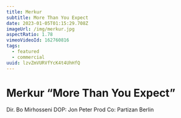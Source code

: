 ```yaml
---
title: Merkur
subtitle: More Than You Expect
date: 2023-01-05T01:15:29.708Z
imageUrl: /img/merkur.jpg
aspectRatio: 1.78
vimeoVideoId: 162760816
tags:
  - featured
  - commercial
uuid: lzvZmVURVfYcK4t4UhHfQ
---
```


# Merkur “More Than You Expect”

Dir. Bo Mirhosseni
DOP: Jon Peter
Prod Co: Partizan Berlin
